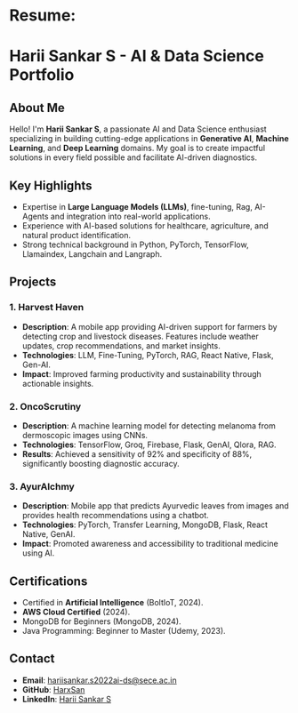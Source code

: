 # Resume:

# Harii Sankar S - AI & Data Science Portfolio

## About Me
Hello! I'm **Harii Sankar S**, a passionate AI and Data Science enthusiast specializing in building cutting-edge applications in **Generative AI**, **Machine Learning**, and **Deep Learning** domains. My goal is to create impactful solutions in every field possible and facilitate AI-driven diagnostics.

## Key Highlights
- Expertise in **Large Language Models (LLMs)**, fine-tuning, Rag, AI-Agents and integration into real-world applications.
- Experience with AI-based solutions for healthcare, agriculture, and natural product identification.
- Strong technical background in Python, PyTorch, TensorFlow, Llamaindex, Langchain and Langraph.

## Projects
### 1. **Harvest Haven**
- **Description**: A mobile app providing AI-driven support for farmers by detecting crop and livestock diseases. Features include weather updates, crop recommendations, and market insights.
- **Technologies**: LLM, Fine-Tuning, PyTorch, RAG, React Native, Flask, Gen-AI.
- **Impact**: Improved farming productivity and sustainability through actionable insights.

### 2. **OncoScrutiny**
- **Description**: A machine learning model for detecting melanoma from dermoscopic images using CNNs.
- **Technologies**: TensorFlow, Groq, Firebase, Flask, GenAI, Qlora, RAG.
- **Results**: Achieved a sensitivity of 92% and specificity of 88%, significantly boosting diagnostic accuracy.

### 3. **AyurAlchmy**
- **Description**: Mobile app that predicts Ayurvedic leaves from images and provides health recommendations using a chatbot.
- **Technologies**: PyTorch, Transfer Learning, MongoDB, Flask, React Native, GenAI.
- **Impact**: Promoted awareness and accessibility to traditional medicine using AI.

## Certifications
- Certified in **Artificial Intelligence** (BoltIoT, 2024).
- **AWS Cloud Certified** (2024).
- MongoDB for Beginners (MongoDB, 2024).
- Java Programming: Beginner to Master (Udemy, 2023).

## Contact
- **Email**: hariisankar.s2022ai-ds@sece.ac.in
- **GitHub**: [HarxSan](https://github.com/HarxSan)
- **LinkedIn**: [Harii Sankar S](https://www.linkedin.com/in/harii-sankar-s-a0b11925a/)
